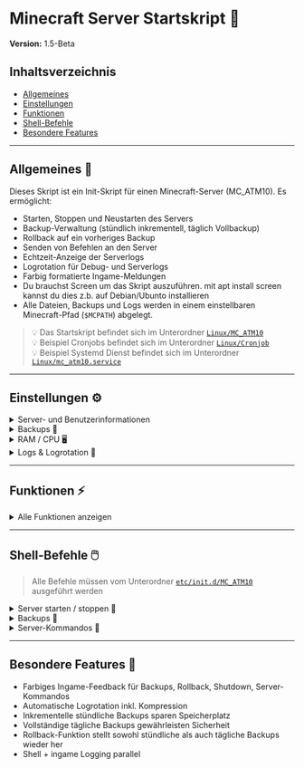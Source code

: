 # Minecraft Server Startskript 🚀

**Version:** 1.5-Beta

## Inhaltsverzeichnis
- [Allgemeines](#allgemeines)
- [Einstellungen](#einstellungen)
- [Funktionen](#funktionen)
- [Shell-Befehle](#shell-befehle)
- [Besondere Features](#besondere-features)

---

## Allgemeines 📝
Dieses Skript ist ein Init-Skript für einen Minecraft-Server (MC_ATM10). Es ermöglicht:

- Starten, Stoppen und Neustarten des Servers  
- Backup-Verwaltung (stündlich inkrementell, täglich Vollbackup)  
- Rollback auf ein vorheriges Backup  
- Senden von Befehlen an den Server  
- Echtzeit-Anzeige der Serverlogs  
- Logrotation für Debug- und Serverlogs  
- Farbig formatierte Ingame-Meldungen  
- Du brauchst Screen um das Skript auszuführen. mit apt install screen kannst du dies z.b. auf Debian/Ubunto installieren
- Alle Dateien, Backups und Logs werden in einem einstellbaren Minecraft-Pfad (`$MCPATH`) abgelegt.

> 💡 Das Startskript befindet sich im Unterordner [`Linux/MC_ATM10`](Linux/MC_ATM10)  
> 💡 Beispiel Cronjobs befindet sich im Unterordner [`Linux/Cronjob`](Linux/Cronjob)  
> 💡 Beispiel Systemd Dienst befindet sich im Unterordner [`Linux/mc_atm10.service`](Linux/mc_atm10.service)

---

## Einstellungen ⚙️
<details>
<summary>Server- und Benutzerinformationen</summary>

| Variable        | Beschreibung |
|-----------------|--------------|
| `SERVICE`       | Name des Server-Startskripts oder der JAR-Datei (`MC_ATM10`) |
| `SCREENNAME`    | Name der Screen-Session (`MC_ATM10`) |
| `USERNAME`      | Linux-User unter dem der Server läuft (`mc`) |
| `SERVER_NAME`   | Name, der in Ingame-Meldungen angezeigt wird (`Taracraft`) |
| `WORLD`         | Name der Minecraft-Welt (`Tara`) |
| `MCPATH`        | Root-Pfad des Servers (`/home/mc/ATM10/`) |

</details>

<details>
<summary>Backups 💾</summary>

| Variable               | Beschreibung |
|------------------------|--------------|
| `BACKUPPATH_HOURLY`    | Pfad für stündliche Backups |
| `BACKUPPATH_DAILY`     | Pfad für tägliche Backups |

</details>

<details>
<summary>RAM / CPU 🖥️</summary>

- `MINHEAP`, `MAXHEAP`, `CPU_COUNT`

</details>

<details>
<summary>Logs & Logrotation 📂</summary>

| Variable                     | Beschreibung |
|-------------------------------|--------------|
| `LOGS_DIR`                    | `$MCPATH/logs` |
| `DEBUG_LOG`                   | `debug.log` im Minecraft-Log-Verzeichnis |
| `DEBUG_LOG_RETENTION_DAYS`    | Alte Debug-Logs nach X Tagen löschen |
| `SERVER_LOG_RETENTION_DAYS`   | Alte Server-Logs nach X Tagen löschen |

</details>

---

## Funktionen ⚡
<details>
<summary>Alle Funktionen anzeigen</summary>

### a) Helpers 🛠️
- `log()`: schreibt sowohl in die Shell als auch optional in `debug.log`  
- `as_user()`: führt Befehle als Minecraft-Benutzer aus  
- `mc_tell(color, msg)`: sendet farbige Nachrichten an alle Spieler ingame  
- `ensure_dir(path, label)`: prüft, ob ein Verzeichnis existiert, erstellbar und beschreibbar ist  

### b) Serververwaltung 🖥️
- `mc_start()`: Startet den Server in einer Screen-Session  
- `mc_stop()`: Stoppt den Server sauber, inkl. Countdown, speichert die Welt  
- `mc_saveoff() / mc_saveon()`: Schaltet die Welt auf Read-Only bzw. wieder Read-Write  

### c) Backups 💾
<details>
<summary>Stündlich (inkrementell) ⏰</summary>

- `mc_backup_hourly()`  
  - Nutzt `tar --listed-incremental` mit Snapshot-Datei (`*.snar`)  
  - Komprimiert mit `gzip`  
  - Alte Backups >24h werden gelöscht  
  - Meldungen ingame und in Shell

</details>

<details>
<summary>Täglich (Vollbackup) 📅</summary>

- `mc_backup_daily()`  
  - Vollbackup der Welt + Serverdateien  
  - Komprimiert mit `gzip`  
  - Alte Backups >30 Tage werden gelöscht  
  - Meldungen ingame und in Shell

</details>

<details>
<summary>Backup Wrapper 🔄</summary>

- `mc_backup()`: führt Logrotation durch (`rotate_logs`), stündliches Backup, prüft tägliches Backup

</details>

### d) Rollback ↩️
<details>
<summary>Rollback-Funktion</summary>

- `mc_rollback()`: interaktive Auswahl des Backups  
  - Stoppt Server, entpackt Backup, startet Server wieder  
  - Meldungen ingame und in Shell

</details>

### e) Logrotation 📂
<details>
<summary>Logs rotieren</summary>

- `rotate_logs()`: komprimiert `debug.log` und alle `.log` im Minecraft-Log-Verzeichnis nach Datum (`YYYY-MM-DD.log.gz`)  
- Alte Logs werden automatisch nach konfigurierten Tagen gelöscht

</details>

### f) Server-Kommandos 💬
<details>
<summary>Server-Kommandos</summary>

- `mc_command("command")`: sendet Befehle an die Screen-Session (`/say Hello`)  
- `mc_listen()`: Echtzeit-Tail der `latest.log`

</details>

</details>

---

## Shell-Befehle 🖱️
> Alle Befehle müssen vom Unterordner [`etc/init.d/MC_ATM10`](etc/init.d/MC_ATM10) ausgeführt werden

<details>
<summary>Server starten / stoppen 🚀</summary>

| Befehl  | Beschreibung |
|---------|--------------|
| `./MC_ATM10 start` | Startet den Server |
| `./MC_ATM10 stop`  | Stoppt den Server sauber |
| `./MC_ATM10 restart` | Stoppt und startet den Server |
| `./MC_ATM10 status` | Prüft, ob der Server läuft |

</details>

<details>
<summary>Backups 💾</summary>

| Befehl  | Beschreibung |
|---------|--------------|
| `./MC_ATM10 backup` | Führt stündliches + tägliches Backup aus |
| `./MC_ATM10 rollback` | Interaktive Wiederherstellung eines Backups |

</details>

<details>
<summary>Server-Kommandos 💬</summary>

| Befehl                | Beschreibung |
|-----------------------|--------------|
| `./MC_ATM10 command "..."` | Sendet einen Befehl ingame |
| `./MC_ATM10 listen`        | Echtzeit-Tail der Serverlogs |

</details>

---

## Besondere Features 🌟
- Farbiges Ingame-Feedback für Backups, Rollback, Shutdown, Server-Kommandos  
- Automatische Logrotation inkl. Kompression  
- Inkrementelle stündliche Backups sparen Speicherplatz  
- Vollständige tägliche Backups gewährleisten Sicherheit  
- Rollback-Funktion stellt sowohl stündliche als auch tägliche Backups wieder her  
- Shell + ingame Logging parallel
